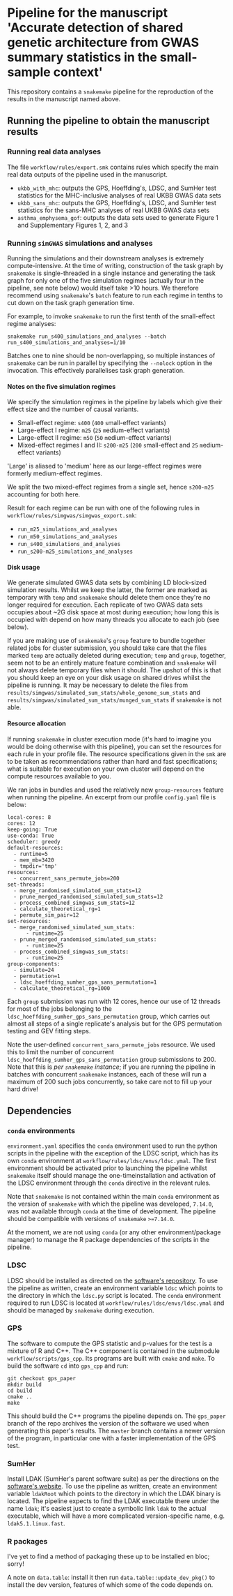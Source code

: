 # Pipeline for the manuscript 'Accurate detection of shared genetic architecture from GWAS summary statistics in the small-sample context'

This repository contains a `snakemake` pipeline for the reproduction of the results in the manuscript named above.

## Running the pipeline to obtain the manuscript results

### Running real data analyses

The file `workflow/rules/export.smk` contains rules which specify the main real data outputs of the pipeline used in the manuscript.

* `ukbb_with_mhc`: outputs the GPS, Hoeffding's, LDSC, and SumHer test statistics for the MHC-inclusive analyses of real UKBB GWAS data sets
* `ukbb_sans_mhc`: outputs the GPS, Hoeffding's, LDSC, and SumHer test statistics for the sans-MHC analyses of real UKBB GWAS data sets
* `asthma_emphysema_gof`: outputs the data sets used to generate Figure 1 and Supplementary Figures 1, 2, and 3

### Running `simGWAS` simulations and analyses

Running the simulations and their downstream analyses is extremely compute-intensive. At the time of writing, construction of the task graph by `snakemake` is single-threaded in a single instance and generating the task graph for only one of the five simulation regimes (actually four in the pipeline, see note below) would itself take >10 hours. We therefore recommend using `snakemake`'s `batch` feature to run each regime in tenths to cut down on the task graph generation time.

For example, to invoke `snakemake` to run the first tenth of the small-effect regime analyses:

```
snakemake run_s400_simulations_and_analyses --batch run_s400_simulations_and_analyses=1/10
```

Batches one to nine should be non-overlapping, so multiple instances of `snakemake` can be run in parallel by specifying the `--nolock` option in the invocation. This effectively parallelises task graph generation.

#### Notes on the five simulation regimes

We specify the simulation regimes in the pipeline by labels which give their effect size and the number of causal variants. 

* Small-effect regime: `s400` (`400` `s`mall-effect variants)
* Large-effect I regime: `m25` (`25` `m`edium-effect variants)
* Large-effect II regime: `m50` (`50` `m`edium-effect variants)
* Mixed-effect regimes I and II: `s200-m25` (`200` `s`mall-effect and `25` `m`edium-effect variants)

'Large' is aliased to 'medium' here as our large-effect regimes were formerly medium-effect regimes.

We split the two mixed-effect regimes from a single set, hence `s200-m25` accounting for both here.

Result for each regime can be run with one of the following rules in `workflow/rules/simgwas/simgwas_export.smk`:

* `run_m25_simulations_and_analyses`
* `run_m50_simulations_and_analyses`
* `run_s400_simulations_and_analyses`
* `run_s200-m25_simulations_and_analyses`

#### Disk usage

We generate simulated GWAS data sets by combining LD block-sized simulation results. Whilst we keep the latter, the former are marked as temporary with `temp` and `snakemake` should delete them once they're no longer required for execution. Each replicate of two GWAS data sets occupies about ~2G disk space at most during execution; how long this is occupied with depend on how many threads you allocate to each job (see below).

If you are making use of `snakemake`'s `group` feature to bundle together related jobs for cluster submission, you should take care that the files marked `temp` are actually deleted during execution; `temp` and `group`, together, seem not to be an entirely mature feature combination and `snakemake` will not always delete temporary files when it should. The upshot of this is that you should keep an eye on your disk usage on shared drives whilst the pipeline is running. It may be necessary to delete the files from `results/simgwas/simulated_sum_stats/whole_genome_sum_stats` and `results/simgwas/simulated_sum_stats/munged_sum_stats` if `snakemake` is not able.

#### Resource allocation

If running `snakemake` in cluster execution mode (it's hard to imagine you would be doing otherwise with this pipeline), you can set the resources for each rule in your profile file. The resource specifications given in the `smk` are to be taken as recommendations rather than hard and fast specifications; what is suitable for execution on your own cluster will depend on the compute resources available to you. 

We ran jobs in bundles and used the relatively new `group-resources` feature when running the pipeline. An excerpt from our profile `config.yaml` file is below:

```
local-cores: 8
cores: 12
keep-going: True
use-conda: True
scheduler: greedy
default-resources:
  - runtime=5
  - mem_mb=3420
  - tmpdir='tmp'
resources:
  - concurrent_sans_permute_jobs=200
set-threads:
  - merge_randomised_simulated_sum_stats=12
  - prune_merged_randomised_simulated_sum_stats=12
  - process_combined_simgwas_sum_stats=12
  - calculate_theoretical_rg=1
  - permute_sim_pair=12
set-resources:
  - merge_randomised_simulated_sum_stats:
      - runtime=25
  - prune_merged_randomised_simulated_sum_stats:
      - runtime=25
  - process_combined_simgwas_sum_stats:
      - runtime=25
group-components:
  - simulate=24
  - permutation=1
  - ldsc_hoeffding_sumher_gps_sans_permutation=1
  - calculate_theoretical_rg=1000
```

Each `group` submission was run with 12 cores, hence our use of 12 threads for most of the jobs belonging to the `ldsc_hoeffding_sumher_gps_sans_permutation` group, which carries out almost all steps of a single replicate's analysis but for the GPS permutation testing and GEV fitting steps. 

Note the user-defined `concurrent_sans_permute_jobs` resource. We used this to limit the number of concurrent `ldsc_hoeffding_sumher_gps_sans_permutation` group submissions to 200. Note that this is *per `snakemake` instance*; if you are running the pipeline in batches with concurrent `snakemake` instances, each of these will run a maximum of 200 such jobs concurrently, so take care not to fill up your hard drive!

## Dependencies

### `conda` environments

`environment.yaml` specifies the `conda` environment used to run the python scripts in the pipeline with the exception of the LDSC script, which has its own `conda` environment at `workflow/rules/ldsc/envs/ldsc.ymal`. The first environment should be activated prior to launching the pipeline whilst `snakemake` itself should manage the one-timeinstallation and activation of the LDSC environment through the `conda` directive in the relevant rules.

Note that `snakemake` is not contained within the main `conda` environment as the version of `snakemake` with which the pipeline was developed, `7.14.0`, was not available through `conda` at the time of development. The pipeline should be compatible with versions of `snakemake` `>=7.14.0`.

At the moment, we are not using `conda` (or any other environment/package manager) to manage the R package dependencies of the scripts in the pipeline.

### LDSC

LDSC should be installed as directed on the [software's repository](https://github.com/bulik/ldsc). To use the pipeline as written, create an environment variable `ldsc` which points to the directory in which the `ldsc.py` script is located. The `conda` environment required to run LDSC is located at `workflow/rules/ldsc/envs/ldsc.ymal` and should be managed by `snakemake` during execution.

### GPS

The software to compute the GPS statistic and p-values for the test is a mixture of R and C++. The C++ component is contained in the submodule `workflow/scripts/gps_cpp`. Its programs are built with `cmake` and `make`. To build the software `cd` into `gps_cpp` and run:

```
git checkout gps_paper
mkdir build
cd build
cmake ..
make
```

This should build the C++ programs the pipeline depends on. The `gps_paper` branch of the repo archives the version of the software we used when generating this paper's results. The `master` branch contains a newer version of the program, in particular one with a faster implementation of the GPS test.

### SumHer

Install LDAK (SumHer's parent software suite) as per the directions on the [software's website](http://dougspeed.com/downloads2/). To use the pipeline as written, create an environment variable `ldakRoot` which points to the directory in which the LDAK binary is located. The pipeline expects to find the LDAK executable there under the name `ldak`; it's easiest just to create a symbolic link `ldak` to the actual executable, which will have a more complicated version-specific name, e.g. `ldak5.1.linux.fast`.

### R packages

I've yet to find a method of packaging these up to be installed en bloc; sorry!

A note on `data.table`: install it then run `data.table::update_dev_pkg()` to install the dev version, features of which some of the code depends on.
